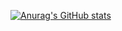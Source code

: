 [![Anurag's GitHub stats](https://github-readme-stats.vercel.app/api?username=LeonardNekit)](https://github.com/anuraghazra/github-readme-stats)
